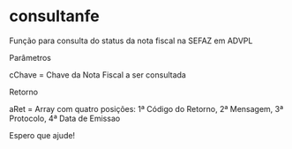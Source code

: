 # consultanfe

Função para consulta do status da nota fiscal na SEFAZ em ADVPL

Parâmetros

cChave = Chave da Nota Fiscal a ser consultada

Retorno

aRet = Array com quatro posições:
1ª Código do Retorno,
2ª Mensagem,
3ª Protocolo,
4ª Data de Emissao


Espero que ajude!
